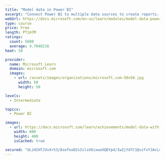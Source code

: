 ```yaml
---
title: "Model data in Power BI"
excerpt: "Connect Power BI to multiple data sources to create reports. Define the relationship between your data sources."
webUrl: https://docs.microsoft.com/en-us/learn/modules/model-data-power-bi/
type: course
price: Free
length: PT1H7M
ratings:
  count: 5600
  average: 4.7048216
heat: 58

provider:
  name: Microsoft Learn
  domain: microsoft.com
  images:
    - url: /assets/images/organizations/microsoft.com-50x50.jpg
      width: 50
      height: 50

levels:
  - Intermediate

topics:
  - Power BI

images:
  - url: https://docs.microsoft.com/learn/achievements/model-data-with-power-bi-desktop-social.png
    width: 800
    height: 400
    isCached: true

secured: "ULiHIHTJVvX+53/8sefnxD2sIslsV6ixwoXQDYp4/IwZjYd7C1QvzfvYJAcLuu75jW2fWfuMnXmNCgwf8iog6Tfdae8He89RC0rX+KT4mGGn9rJypRKfyG1MJR2jHC9ckonbpqtRPfLmdIlqU4xLtBMUmTxibU63OtVeLYVj7zjp3j5htdMojwd6EtKe9EXQ/QhP+RbrfT+XkUjvH3np/tCzpVcw7UUeYU6lXhw/oh5hR0oHMQokVUbJIIwekM8RW8jMehd5F9ejBvTeCjLhTlePu/RkLrD4crd1cSy0L/M1a0MzLA/YK6bPp7EJBFRk+C+W9Mpx76C1AMFipkYzq3t8p2C3LWm3dZId7o+7Uo4nWv9W3/XvkMHbsURdgJDvW2dtvk+OG6BZ++mFwK7Sx9UYuZWa2ICP23k1T9TRbXw=;kfhtsvK4oFIxxuI6Wi5AgQ=="
---
```


